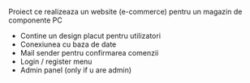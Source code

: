 Proiect ce realizeaza un website (e-commerce) pentru un magazin de componente PC
  - Contine un design placut pentru utilizatori
  - Conexiunea cu baza de date
  - Mail sender pentru confirmarea comenzii
  - Login / register menu
  - Admin panel (only if u are admin)

